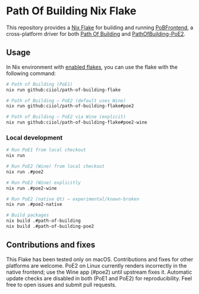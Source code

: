 # Path Of Building Nix Flake

This repository provides a [Nix Flake](https://nixos.wiki/wiki/Flakes) for building and
running [PoBFrontend](https://github.com/ernstp/pobfrontend), a cross-platform driver
for both [Path Of Building](https://github.com/PathOfBuildingCommunity/PathOfBuilding)
and [PathOfBuilding-PoE2](https://github.com/PathOfBuildingCommunity/PathOfBuilding-PoE2).

## Usage

In Nix environment with [enabled flakes](https://nixos.wiki/wiki/Flakes#Enable_flakes), you
can use the flake with the following command:

```sh
# Path of Building (PoE1)
nix run github:ciiol/path-of-building-flake

# Path of Building – PoE2 (default uses Wine)
nix run github:ciiol/path-of-building-flake#poe2

# Path of Building – PoE2 via Wine (explicit)
nix run github:ciiol/path-of-building-flake#poe2-wine
```

### Local development

```sh
# Run PoE1 from local checkout
nix run

# Run PoE2 (Wine) from local checkout
nix run .#poe2

# Run PoE2 (Wine) explicitly
nix run .#poe2-wine

# Run PoE2 (native Qt) — experimental/known-broken
nix run .#poe2-native

# Build packages
nix build .#path-of-building
nix build .#path-of-building-poe2
```

## Contributions and fixes

This Flake has been tested only on macOS. Contributions and fixes for other platforms are welcome.
PoE2 on Linux currently renders incorrectly in the native frontend; use the Wine app (#poe2) until upstream fixes it. Automatic update checks are disabled in both (PoE1 and PoE2) for reproducibility.
Feel free to open issues and submit pull requests.

